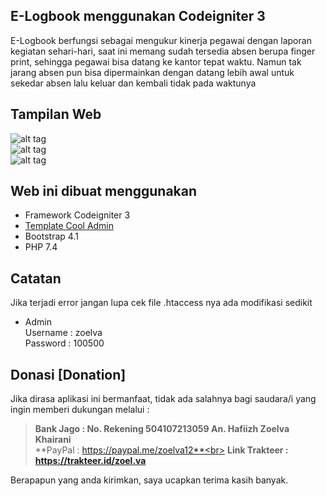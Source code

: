 ## E-Logbook menggunakan Codeigniter 3
E-Logbook berfungsi sebagai mengukur kinerja pegawai dengan laporan kegiatan sehari-hari, saat ini memang sudah tersedia absen berupa finger print, sehingga pegawai bisa datang ke kantor tepat waktu. Namun tak jarang absen pun bisa dipermainkan dengan datang lebih awal untuk sekedar absen lalu keluar dan kembali tidak pada waktunya

## Tampilan Web
![alt tag](https://github.com/hafiizh10/e_logbook/blob/master/assets/images/view.jpg)<br>
![alt tag](https://github.com/hafiizh10/e_logbook/blob/master/assets/images/view2.jpg)<br>
![alt tag](https://github.com/hafiizh10/e_logbook/blob/master/assets/images/view3.jpg)

## Web ini dibuat menggunakan
- Framework Codeigniter 3
- <a href="https://github.com/puikinsh/CoolAdmin">Template Cool Admin</a>
- Bootstrap 4.1
- PHP 7.4

## Catatan
Jika terjadi error jangan lupa cek file .htaccess nya ada modifikasi sedikit
- Admin<br>
Username : zoelva<br>
Password : 100500

## Donasi [Donation]
Jika dirasa aplikasi ini bermanfaat, tidak ada salahnya bagi saudara/i yang ingin memberi dukungan melalui :
> **Bank Jago : No. Rekening 504107213059 An. Hafiizh Zoelva Khairani**<br>
> **PayPal : https://paypal.me/zoelva12**<br>
> **Link Trakteer : https://trakteer.id/zoel.va**

Berapapun yang anda kirimkan, saya ucapkan terima kasih banyak.
